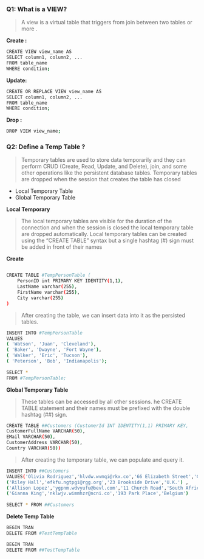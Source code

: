 ### Q1: What is a VIEW? 
 >A view is a virtual table that triggers from join between two tables or more .
 
 **Create :**
 ```bash
 CREATE VIEW view_name AS
SELECT column1, column2, ...
FROM table_name
WHERE condition;
 ```
**Update:**
 ```bash
 CREATE OR REPLACE VIEW view_name AS
SELECT column1, column2, ...
FROM table_name
WHERE condition;
 ```
 **Drop :**
 ```bash
 DROP VIEW view_name;
 ```
 
### Q2: Define a Temp Table ?
>Temporary tables are used to store data temporarily and they can perform CRUD (Create, Read, Update, and Delete), join, and some other operations like the persistent
database tables. Temporary tables are dropped when the session that creates the table has closed

- Local Temporary Table
- Global Temporary Table

**Local Temporary**
>The local temporary tables are visible for the duration of the connection and when the session is closed the local temporary table are dropped automatically.
>Local temporary tables can be created using the “CREATE TABLE” syntax but a single hashtag (#) sign must be added in front of their names

**Create**
```bash

CREATE TABLE #TempPersonTable (
    PersonID int PRIMARY KEY IDENTITY(1,1),
    LastName varchar(255),
    FirstName varchar(255),
    City varchar(255)
)

```
>After creating the table, we can insert data into it as the persisted tables.

```bash
INSERT INTO #TempPersonTable
VALUES
( 'Watson', 'Juan', 'Cleveland'),
( 'Baker', 'Dwayne', 'Fort Wayne'),
( 'Walker', 'Eric', 'Tucson'),
( 'Peterson', 'Bob', 'Indianapolis');
 
SELECT *
FROM #TempPersonTable;
```
>
**Global Temporary Table**
>These tables can be accessed by all other sessions.
>he CREATE TABLE statement and their names must be prefixed with the double hashtag (##) sign.

```bash
CREATE TABLE ##Customers (CustomerId INT IDENTITY(1,1) PRIMARY KEY,
CustomerFullName VARCHAR(50),
EMail VARCHAR(50),
CustomerAddress VARCHAR(50),
Country VARCHAR(50))
```
> After creating the temporary table, we can populate and query it.
```bash
INSERT INTO ##Customers
VALUES('Olivia Rodriguez','hlvdw.wvmqi@rkx.co','66 Elizabeth Street','Canada'),
('Riley Hall','efkfu.ngtpgi@rgg.org','23 Brookside Drive','U.K.') ,
('Allison Lopez','ygpnm.wdvyufu@bevl.com','11 Church Road','South Africa'),
('Gianna King','nklwjv.wimmhzr@ncni.co','193 Park Place','Belgium')
 
SELECT * FROM ##Customers
```
**Delete Temp Table**
```bash
BEGIN TRAN 
DELETE FROM #TestTempTable

BEGIN TRAN 
DELETE FROM ##TestTempTable
```
